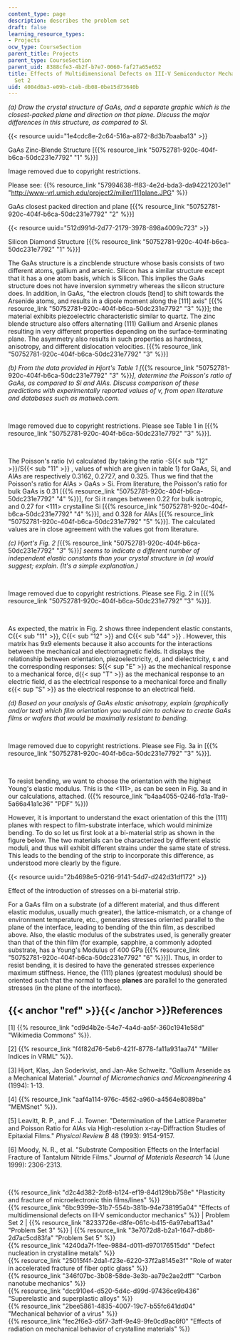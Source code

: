 ```yaml
---
content_type: page
description: describes the problem set
draft: false
learning_resource_types:
- Projects
ocw_type: CourseSection
parent_title: Projects
parent_type: CourseSection
parent_uid: 8388cfe3-4b2f-b7e7-0060-faf27a65e652
title: Effects of Multidimensional Defects on III-V Semiconductor Mechanics - Problem
  Set 2
uid: 4004d0a3-e09b-c1eb-db08-0be15d73640b
---
```

*(a) Draw the crystal structure of GaAs, and a separate graphic which is the closest-packed plane and direction on that plane. Discuss the major differences in this structure, as compared to Si.*

{{< resource uuid="1e4cdc8e-2c64-516a-a872-8d3b7baaba13" >}}

GaAs Zinc-Blende Structure \[{{% resource_link "50752781-920c-404f-b6ca-50dc231e7792" "1" %}}\]

Image removed due to copyright restrictions.

Please see: {{% resource_link "57994638-ff83-4e2d-bda3-da94221203e1" "http://www-vrl.umich.edu/project2/miller/111plane.JPG" %}}

GaAs closest packed direction and plane \[{{% resource_link "50752781-920c-404f-b6ca-50dc231e7792" "2" %}}\]

{{< resource uuid="512d991d-2d77-2179-3978-898a4009c723" >}}

Silicon Diamond Structure \[{{% resource_link "50752781-920c-404f-b6ca-50dc231e7792" "1" %}}\]

The GaAs structure is a zincblende structure whose basis consists of two different atoms, gallium and arsenic. Silicon has a similar structure except that it has a one atom basis, which is Silicon. This implies the GaAs structure does not have inversion symmetry whereas the silicon structure does. In addition, in GaAs, "the electron clouds \[tend\] to shift towards the Arsenide atoms, and results in a dipole moment along the \[111\] axis" \[{{% resource_link "50752781-920c-404f-b6ca-50dc231e7792" "3" %}}\]; the material exhibits piezoelectric characteristic similar to quartz. The zinc blende structure also offers alternating (111) Gallium and Arsenic planes resulting in very different properties depending on the surface-terminating plane. The asymmetry also results in such properties as hardness, anisotropy, and different dislocation velocities. \[{{% resource_link "50752781-920c-404f-b6ca-50dc231e7792" "3" %}}\]

*(b) From the data provided in Hjort's Table 1 \[*{{% resource_link "50752781-920c-404f-b6ca-50dc231e7792" "*3*" %}}*\], determine the Poisson's ratio of GaAs, as compared to Si and AlAs. Discuss comparison of these predictions with experimentally reported values of ν, from open literature and databases such as matweb.com.*

 

Image removed due to copyright restrictions. Please see Table 1 in \[{{% resource_link "50752781-920c-404f-b6ca-50dc231e7792" "3" %}}\].

 

The Poisson's ratio (ν) calculated (by taking the ratio -S{{< sub "12" >}}/S{{< sub "11" >}} , values of which are given in table 1) for GaAs, Si, and AlAs are respectively 0.3162, 0.2727, and 0.325. Thus we find that the Poisson's ratio for AlAs > GaAs > Si. From literature, the Poisson's ratio for bulk GaAs is 0.31 \[{{% resource_link "50752781-920c-404f-b6ca-50dc231e7792" "4" %}}\], for Si it ranges between 0.22 for bulk isotropic, and 0.27 for \<111> crystalline Si \[{{% resource_link "50752781-920c-404f-b6ca-50dc231e7792" "4" %}}\], and 0.328 for AlAs \[{{% resource_link "50752781-920c-404f-b6ca-50dc231e7792" "5" %}}\]. The calculated values are in close agreement with the values got from literature.

*(c) Hjort's Fig. 2 \[*{{% resource_link "50752781-920c-404f-b6ca-50dc231e7792" "*3*" %}}*\] seems to indicate a different number of independent elastic constants than your crystal structure in (a) would suggest; explain. (It's a simple explanation.)*

 

Image removed due to copyright restrictions. Please see Fig. 2 in \[{{% resource_link "50752781-920c-404f-b6ca-50dc231e7792" "3" %}}\].

 

As expected, the matrix in Fig. 2 shows three independent elastic constants, C{{< sub "11" >}}, C{{< sub "12" >}} and C{{< sub "44" >}} . However, this matrix has 9x9 elements because it also accounts for the interactions between the mechanical and electromagnetic fields. It displays the relationship between orientation, piezoelectricity, d, and dielectricity, ε and the corresponding responses: S{{< sup "E" >}} as the mechanical response to a mechanical force, d{{< sup "T" >}} as the mechanical response to an electric field, d as the electrical response to a mechanical force and finally ε{{< sup "S" >}} as the electrical response to an electrical field.

*(d) Based on your analysis of GaAs elastic anisotropy, explain (graphically and/or text) which film orientation you would aim to achieve to create GaAs films or wafers that would be maximally resistant to bending.*

 

Image removed due to copyright restrictions. Please see Fig. 3a in \[{{% resource_link "50752781-920c-404f-b6ca-50dc231e7792" "3" %}}\].

 

To resist bending, we want to choose the orientation with the highest Young's elastic modulus. This is the \<111>, as can be seen in Fig. 3a and in our calculations, attached. ({{% resource_link "b4aa4055-0246-fd1a-1fa9-5a66a41a1c36" "PDF" %}})

However, it is important to understand the exact orientation of this the (111) planes with respect to film-substrate interface, which would minimize bending. To do so let us first look at a bi-material strip as shown in the figure below. The two materials can be characterized by different elastic moduli, and thus will exhibit different strains under the same state of stress. This leads to the bending of the strip to incorporate this difference, as understood more clearly by the figure.

{{< resource uuid="2b4698e5-0216-9141-54d7-d242d31df172" >}}

Effect of the introduction of stresses on a bi-material strip.

For a GaAs film on a substrate (of a different material, and thus different elastic modulus, usually much greater), the lattice-mismatch, or a change of environment temperature, etc., generates stresses oriented parallel to the plane of the interface, leading to bending of the thin film, as described above. Also, the elastic modulus of the substrates used, is generally greater than that of the thin film (for example, sapphire, a commonly adopted substrate, has a Young's Modulus of 400 GPa \[{{% resource_link "50752781-920c-404f-b6ca-50dc231e7792" "6" %}}\]). Thus, in order to resist bending, it is desired to have the generated stresses experience maximum stiffness. Hence, the (111) planes (greatest modulus) should be oriented such that the normal to these **planes** are parallel to the generated stresses (in the plane of the interface).

## {{< anchor "ref" >}}{{< /anchor >}}References

\[1\] {{% resource_link "cd9d4b2e-54e7-4a4d-aa5f-360c1941e58d" "Wikimedia Commons" %}}.

\[2\] {{% resource_link "f4f82d76-5eb6-421f-8778-fa11a931aa74" "Miller Indices in VRML" %}}.

\[3\] Hjort, Klas, Jan Soderkvist, and Jan-Ake Schweitz. "Gallium Arsenide as a Mechanical Material." *Journal of Micromechanics and Microengineering* 4 (1994): 1-13.

\[4\] {{% resource_link "aaf4a114-976c-4562-a960-a4564e8089ba" "MEMSnet" %}}.

\[5\] Leavitt, R. P., and F. J. Towner. "Determination of the Lattice Parameter and Poisson Ratio for AlAs via High-resolution x-ray-Diffraction Studies of Epitaxial Films." *Physical Review B* 48 (1993): 9154-9157.

\[6\] Moody, N. R., et al. "Substrate Composition Effects on the Interfacial Fracture of Tantalum Nitride Films." *Journal of Materials Research* 14 (June 1999): 2306-2313.

 

{{% resource_link "d2c4d382-2bf8-b124-ef19-84d129bb758e" "Plasticity and fracture of microelectronic thin films/lines" %}}   
{{% resource_link "6bc9399e-31b7-554b-381b-94e738195a04" "Effects of multidimensional defects on III-V semiconductor mechanics" %}} | Problem Set 2 | {{% resource_link "8233726e-d8fe-061c-b415-6a97ebaf13a4" "Problem Set 3" %}} | {{% resource_link "3e7072d8-b2a1-1647-db86-2d7ac5cd83fa" "Problem Set 5" %}}   
{{% resource_link "4240da7f-1fee-9884-d011-d970176515dd" "Defect nucleation in crystalline metals" %}}   
{{% resource_link "25015f4f-2da1-f23e-6220-37f2a8145e3f" "Role of water in accelerated fracture of fiber optic glass" %}}   
{{% resource_link "346f07bc-3b08-58de-3e3b-aa79c2ae2dff" "Carbon nanotube mechanics" %}}   
{{% resource_link "dcc910e4-d520-5d4c-d99d-97436ce9b436" "Superelastic and superplastic alloys" %}}   
{{% resource_link "2bee5861-4835-4007-19c7-b55fc641dd04" "Mechanical behavior of a virus" %}}   
{{% resource_link "fec2f6e3-d5f7-3aff-9e49-9fe0cd9ac6f0" "Effects of radiation on mechanical behavior of crystalline materials" %}}